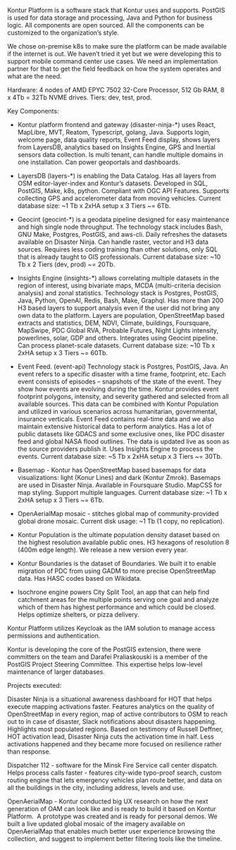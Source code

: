 Kontur Platform is a software stack that Kontur uses and supports. PostGIS is used for data storage and processing, Java and Python for business logic. All components are open sourced. All the components can be customized to the organization’s style.

We chose on-premise k8s to make sure the platform can be made available if the internet is out. We haven’t tried it yet but we were developing this to support mobile command center use cases. We need an implementation partner for that to get the field feedback on how the system operates and what are the need.

Hardware: 4 nodes of AMD EPYC 7502 32-Core Processor, 512 Gb RAM, 8 x 4Tb = 32Tb NVME drives.
Tiers: dev, test, prod.

Key Components:

- Kontur platform frontend and gateway (disaster-ninja-*) uses React, MapLibre, MVT, Reatom, Typescript, golang, Java. Supports login, welcome page, data quality reports, Event Feed display, shows layers from LayersDB, analytics based on Insights Engine, GPS and Inertial sensors data collection. Is multi tenant, can handle multiple domains in one installation. Can power geoportals and dashboards.

- LayersDB (layers-*) is enabling the Data Catalog. Has all layers from OSM editor-layer-index and Kontur’s datasets. Developed in SQL, PostGIS, Make, k8s, python. Compliant with OGC API Features. Supports collecting GPS and accelerometer data from moving vehicles. Current database size: ~1 Tb x 2xHA setup x 3 Tiers ~= 6Tb.

- Geocint (geocint-*) is a geodata pipeline designed for easy maintenance and high single node throughput. The technology stack includes Bash, GNU Make, Postgres, PostGIS, and aws-cli. Daily refreshes the datasets available on Disaster Ninja. Can handle raster, vector and H3 data sources. Requires less coding training than other solutions, only SQL that is already taught to GIS professionals. Current database size: ~10 Tb x 2 Tiers (dev, prod) ~= 20Tb.

- Insights Engine (insights-*) allows correlating multiple datasets in the region of interest, using bivariate maps, MCDA (multi-criteria decision analysis) and zonal statistics. Technology stack is Postgres, PostGIS, Java, Python, OpenAI, Redis, Bash, Make, Graphql. Has more than 200 H3 based layers to support analysis even if the user did not bring any own data to the platform. Layers are population, OpenStreetMap based extracts and statistics, DEM, NDVI, Climate, buildings, Foursquare, MapSwipe, PDC Global RVA, Probable Futures, Night Lights intensity, powerlines, solar, GDP and others. Integrates using Geocint pipeline. Can process planet-scale datasets. Current database size: ~10 Tb x 2xHA setup x 3 Tiers ~= 60Tb.

- Event Feed. (event-api) Technology stack is Postgres, PostGIS, Java. An event refers to a specific disaster with a time frame, footprint, etc. Each event consists of episodes – snapshots of the state of the event. They show how events are evolving during the time. Kontur provides event footprint polygons, intensity, and severity gathered and selected from all available sources. This data can be combined with Kontur Population and utilized in various scenarios across humanitarian, governmental, insurance verticals. Event Feed contains real-time data and we also maintain extensive historical data to perform analytics. Has a lot of public datasets like GDACS and some exclusive ones, like PDC disaster feed and global NASA flood outlines. The data is updated live as soon as the source providers publish it. Uses Insights Engine to process the events. Current database size: ~5 Tb x 2xHA setup x 3 Tiers ~= 30Tb.

- Basemap - Kontur has OpenStreetMap based basemaps for data visualizations: light (Konur Lines) and dark (Kontur Zmrok). Basemaps are used in Disaster Ninja. Available in Foursquare Studio. MapCSS for map styling. Support multiple languages. Current database size: ~1 Tb x 2xHA setup x 3 Tiers ~= 6Tb.

- OpenAerialMap mosaic - stitches global map of community-provided global drone mosaic. Current disk usage: ~1 Tb (1 copy, no replication).

- Kontur Population is the ultimate population density dataset based on the highest resolution available public ones. H3 hexagons of resolution 8 (400m edge length). We release a new version every year.

- Kontur Boundaries is the dataset of Boundaries. We built it to enable migration of PDC from using GADM to more precise OpenStreetMap data. Has HASC codes based on Wikidata.

- Isochrone engine powers City Split Tool, an app that can help find catchment areas for the multiple points serving one goal and analyze which of them has highest performance and which could be closed. Helps optimize shelters, or pizza delivery.

Kontur Platform utilizes Keycloak as the IAM solution to manage access permissions and authentication.

Kontur is developing the core of the PostGIS extension, there were committers on the team and Darafei Praliaskouski is a member of the PostGIS Project Steering Committee. This expertise helps low-level maintenance of larger databases.

Projects executed:

Disaster Ninja is a situational awareness dashboard for HOT that helps execute mapping activations faster. Features analytics on the quality of OpenStreetMap in every region, map of active contributors to OSM to reach out to in case of disaster, Slack notifications about disasters happening. Highlights most populated regions. Based on testimony of Russell Deffner, HOT activation lead, Disaster Ninja cuts the activation time in half. Less activations happened and they became more focused on resilience rather than response.

Dispatcher 112 - software for the Minsk Fire Service call center dispatch. Helps process calls faster - features city-wide typo-proof search, custom routing engine that lets emergency vehicles plan route better, and data on all the buildings in the city, including address, levels and use.

OpenAerialMap - Kontur conducted big UX research on how the next generation of OAM can look like and is ready to build it based on Kontur Platform.  A prototype was created and is ready for personal demos. We built a live updated global mosaic of the imagery available on OpenAerialMap that enables much better user experience browsing the collection, and suggest to implement better filtering tools like the timeline. 
